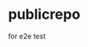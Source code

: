 # publicrepo
for e2e test

















































































































































































































































































































































































